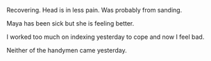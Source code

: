Recovering. Head is in less pain. Was probably from sanding. 

Maya has been sick but she is feeling better. 

I worked too much on indexing yesterday to cope and now I feel bad. 

Neither of the handymen came yesterday. 

